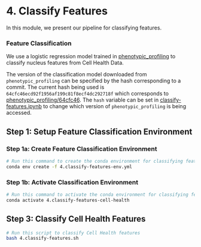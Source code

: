 # 4. Classify Features

In this module, we present our pipeline for classifying features.

### Feature Classification

We use a logistic regression model trained in [phenotypic_profiling](https://github.com/WayScience/phenotypic_profiling_model) to classify nucleus features from Cell Health Data.

The version of the classification model downloaded from `phenotypic_profiling` can be specified by the hash corresponding to a commit.
The current hash being used is `64cfc46ecd92f1956af199c81f8ecf4dc292718f` which corresponds to [phenotypic_profiling/64cfc46](https://github.com/WayScience/phenotypic_profiling_model/tree/64cfc46ecd92f1956af199c81f8ecf4dc292718f). The `hash` variable can be set in [classify-features.ipynb](classify-features.ipynb) to change which version of `phenotypic_profiling` is being accessed.

## Step 1: Setup Feature Classification Environment

### Step 1a: Create Feature Classification Environment

```sh
# Run this command to create the conda environment for classifying features
conda env create -f 4.classify-features-env.yml
```

### Step 1b: Activate Classification Environment

```sh
# Run this command to activate the conda environment for classifying features
conda activate 4.classify-features-cell-health
```

## Step 3: Classify Cell Health Features

```bash
# Run this script to classify Cell Health features
bash 4.classify-features.sh
```
